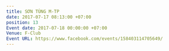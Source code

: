 ```yaml
---
title: SƠN TÙNG M-TP
date: 2017-07-17 08:13:00 +07:00
position: 13
Event date: 2017-07-18 00:00:00 +07:00
Venue: F-Club
Event URL: https://www.facebook.com/events/158403114705649/
---
```


